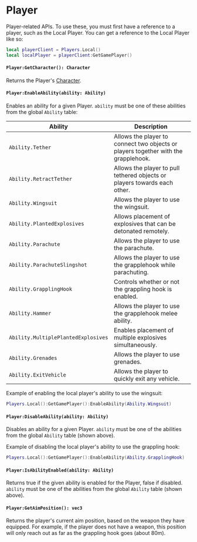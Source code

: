 # Player

Player-related APIs. To use these, you must first have a reference to a player, such as the Local Player. You can get a reference to the Local Player like so:

```lua
local playerClient = Players.Local()
local localPlayer = playerClient:GetGamePlayer()
```

#### `Player:GetCharacter(): Character`

Returns the Player's [Character](/client-api/character).

#### `Player:EnableAbility(ability: Ability)`

Enables an ability for a given Player. `ability` must be one of these abilities from the global `Ability` table:

| Ability                           | Description                                                                 |
|----------------------------------|-----------------------------------------------------------------------------|
| `Ability.Tether`                   | Allows the player to connect two objects or players together with the grapplehook.|
| `Ability.RetractTether`            | Allows the player to pull tethered objects or players towards each other.                        |
| `Ability.Wingsuit`                 | Allows the player to use the wingsuit.                          |
| `Ability.PlantedExplosives`        | Allows placement of explosives that can be detonated remotely.               |
| `Ability.Parachute`                | Allows the player to use the parachute.            |
| `Ability.ParachuteSlingshot`       | Allows the player to use the grapplehook while parachuting.  |
| `Ability.GrapplingHook`            | Controls whether or not the grappling hook is enabled.             |
| `Ability.Hammer`                   | Allows the player to use the grapplehook melee ability.                                                  |
| `Ability.MultiplePlantedExplosives`| Enables placement of multiple explosives simultaneously.                    |
| `Ability.Grenades`                 | Allows the player to use grenades.                        |
| `Ability.ExitVehicle`              | Allows the player to quickly exit any vehicle.                     |

Example of enabling the local player's ability to use the wingsuit:
```lua
Players.Local():GetGamePlayer():EnableAbility(Ability.Wingsuit)
```


#### `Player:DisableAbility(ability: Ability)`

Disables an ability for a given Player. `ability` must be one of the abilities from the global `Ability` table (shown above).

Example of disabling the local player's ability to use the grappling hook:

```lua
Players.Local():GetGamePlayer():EnableAbility(Ability.GrapplingHook)
```

#### `Player:IsAbilityEnabled(ability: Ability)`

Returns true if the given ability is enabled for the Player, false if disabled. `ability` must be one of the abilities from the global `Ability` table (shown above).


#### `Player:GetAimPosition(): vec3`

Returns the player's current aim position, based on the weapon they have equipped. For example, if the player does not have a weapon, this position will only reach out as far as the grappling hook goes (about 80m).